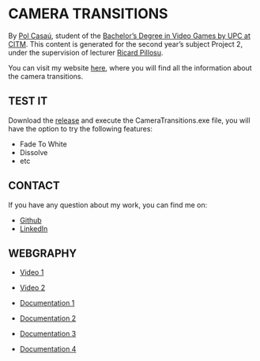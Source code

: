 # CAMERA TRANSITIONS

By [Pol Casaú](linkedin.com/in/pol-casaú-779045181/), student of the [Bachelor’s Degree in Video Games by UPC at CITM](https://www.citm.upc.edu/ing/estudis/graus-videojocs/). This content is generated for the second year’s subject Project 2, under the supervision of lecturer [Ricard Pillosu](https://www.linkedin.com/in/ricardpillosu/?originalSubdomain=es).

You can visit my website [here](https://bullseye14.github.io/Camera-Transitions/), where you will find all the information about the camera transitions.


## TEST IT

Download the [release]() and execute the CameraTransitions.exe file, you will have the option to try the following features:

- Fade To White
- Dissolve
- etc


## CONTACT 

If you have any question about my work, you can find me on:

- [Github](https://github.com/Bullseye14)
- [LinkedIn](linkedin.com/in/pol-casaú-779045181/)


## WEBGRAPHY

- [Video 1](https://www.youtube.com/watch?v=BagcGilr5vc)
- [Video 2](https://www.youtube.com/watch?v=C7307qRmlMI)

- [Documentation 1](http://www.ibuprogames.com/2015/11/10/camera-transitions/)
- [Documentation 2](http://www.davetech.co.uk/screentransitions)
- [Documentation 3](https://www.webopedia.com/TERM/S/shader.html)
- [Documentation 4](https://biteable.com/blog/tips/video-transitions-effects-examples/)
